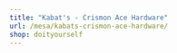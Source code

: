 ```yaml
---
title: "Kabat's - Crismon Ace Hardware"
url: /mesa/kabats-crismon-ace-hardware/
shop: doityourself
---
```

